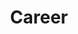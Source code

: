 ---
title: "Career"
description: "Tales from the professional experience of the authors—mixed with the occasional career advice."
cover: "career.jpg"
---